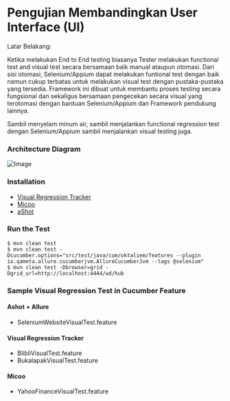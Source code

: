 # Pengujian Membandingkan User Interface (UI)

Latar Belakang:

Ketika melakukan End to End testing biasanya Tester melakukan functional test and visual test secara bersamaan baik manual ataupun otomasi. Dari sisi otomasi, Selenium/Appium dapat melakukan funtional test dengan baik namun cukup terbatas untuk melakukan visual test dengan pustaka-pustaka yang tersedia. Framework ini dibuat untuk membantu proses testing secara fungsional dan sekaligus bersamaan pengecekan secara visual yang terotomasi dengan bantuan Selenium/Appium dan Framework pendukung lainnya.

Sambil menyelam minum air, sambil menjalankan functional regression test dengan Selenium/Appium sambil menjalankan visual testing juga.

### Architecture Diagram
![Image](https://github.com/user-attachments/assets/db341c87-3267-4dc9-8994-211b237594b8)

### Installation
- [Visual Regression Tracker](https://github.com/Visual-Regression-Tracker/Visual-Regression-Tracker)
- [Micoo](https://github.com/Mikuu/Micoo)
- [aShot](https://github.com/pazone/ashot)


### Run the Test
```
$ mvn clean test
$ mvn clean test -Dcucumber.options="src/test/java/com/oktaliem/features --plugin io.qameta.allure.cucumberjvm.AllureCucumberJvm --tags @selenium"
$ mvn clean test -Dbrowser=grid -Dgrid_url=http://localhost:4444/wd/hub

```

### Sample Visual Regression Test in Cucumber Feature

#### Ashot + Allure
- SeleniumWebsiteVisualTest.feature

#### Visual Regression Tracker
- BlibliVisualTest.feature
- BukalapakVisualTest.feature


#### Micoo
- YahooFinanceVisualTest.feature


